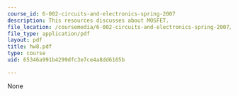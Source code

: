 ```yaml
---
course_id: 6-002-circuits-and-electronics-spring-2007
description: This resources discusses about MOSFET.
file_location: /coursemedia/6-002-circuits-and-electronics-spring-2007/65346a991b4299dfc3e7ce4a8dd6165b_hw8.pdf
file_type: application/pdf
layout: pdf
title: hw8.pdf
type: course
uid: 65346a991b4299dfc3e7ce4a8dd6165b

---
```

None